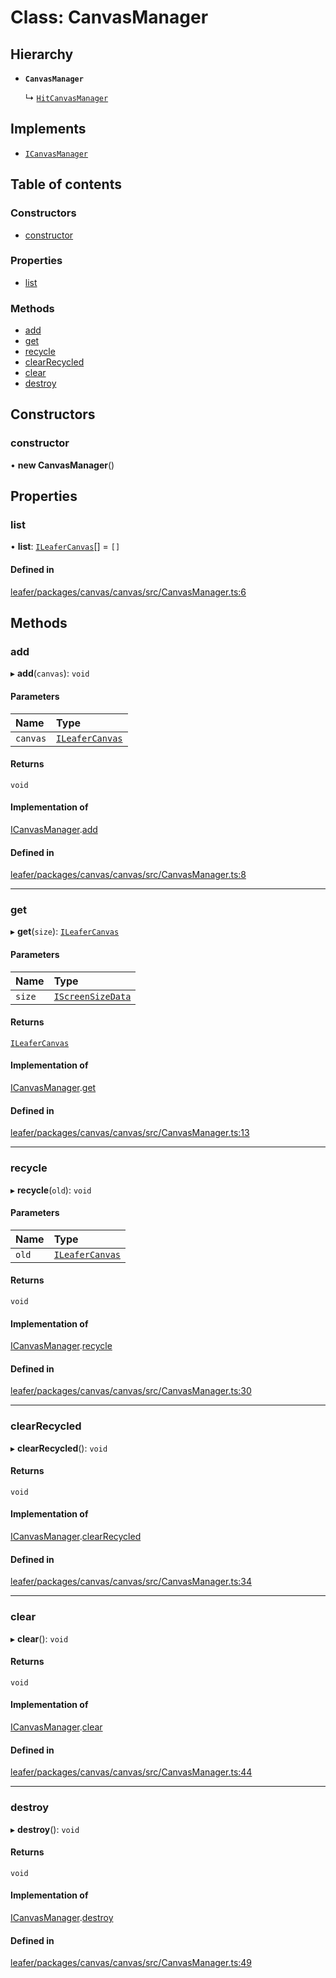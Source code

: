 # Class: CanvasManager

## Hierarchy

- **`CanvasManager`**

  ↳ [`HitCanvasManager`](HitCanvasManager.md)

## Implements

- [`ICanvasManager`](../interfaces/ICanvasManager.md)

## Table of contents

### Constructors

- [constructor](CanvasManager.md#constructor)

### Properties

- [list](CanvasManager.md#list)

### Methods

- [add](CanvasManager.md#add)
- [get](CanvasManager.md#get)
- [recycle](CanvasManager.md#recycle)
- [clearRecycled](CanvasManager.md#clearrecycled)
- [clear](CanvasManager.md#clear)
- [destroy](CanvasManager.md#destroy)

## Constructors

### constructor

• **new CanvasManager**()

## Properties

### list

• **list**: [`ILeaferCanvas`](../interfaces/ILeaferCanvas.md)[] = `[]`

#### Defined in

[leafer/packages/canvas/canvas/src/CanvasManager.ts:6](https://github.com/leaferjs/leafer/blob/985f85e/packages/canvas/canvas/src/CanvasManager.ts#L6)

## Methods

### add

▸ **add**(`canvas`): `void`

#### Parameters

| Name | Type |
| :------ | :------ |
| `canvas` | [`ILeaferCanvas`](../interfaces/ILeaferCanvas.md) |

#### Returns

`void`

#### Implementation of

[ICanvasManager](../interfaces/ICanvasManager.md).[add](../interfaces/ICanvasManager.md#add)

#### Defined in

[leafer/packages/canvas/canvas/src/CanvasManager.ts:8](https://github.com/leaferjs/leafer/blob/985f85e/packages/canvas/canvas/src/CanvasManager.ts#L8)

___

### get

▸ **get**(`size`): [`ILeaferCanvas`](../interfaces/ILeaferCanvas.md)

#### Parameters

| Name | Type |
| :------ | :------ |
| `size` | [`IScreenSizeData`](../interfaces/IScreenSizeData.md) |

#### Returns

[`ILeaferCanvas`](../interfaces/ILeaferCanvas.md)

#### Implementation of

[ICanvasManager](../interfaces/ICanvasManager.md).[get](../interfaces/ICanvasManager.md#get)

#### Defined in

[leafer/packages/canvas/canvas/src/CanvasManager.ts:13](https://github.com/leaferjs/leafer/blob/985f85e/packages/canvas/canvas/src/CanvasManager.ts#L13)

___

### recycle

▸ **recycle**(`old`): `void`

#### Parameters

| Name | Type |
| :------ | :------ |
| `old` | [`ILeaferCanvas`](../interfaces/ILeaferCanvas.md) |

#### Returns

`void`

#### Implementation of

[ICanvasManager](../interfaces/ICanvasManager.md).[recycle](../interfaces/ICanvasManager.md#recycle)

#### Defined in

[leafer/packages/canvas/canvas/src/CanvasManager.ts:30](https://github.com/leaferjs/leafer/blob/985f85e/packages/canvas/canvas/src/CanvasManager.ts#L30)

___

### clearRecycled

▸ **clearRecycled**(): `void`

#### Returns

`void`

#### Implementation of

[ICanvasManager](../interfaces/ICanvasManager.md).[clearRecycled](../interfaces/ICanvasManager.md#clearrecycled)

#### Defined in

[leafer/packages/canvas/canvas/src/CanvasManager.ts:34](https://github.com/leaferjs/leafer/blob/985f85e/packages/canvas/canvas/src/CanvasManager.ts#L34)

___

### clear

▸ **clear**(): `void`

#### Returns

`void`

#### Implementation of

[ICanvasManager](../interfaces/ICanvasManager.md).[clear](../interfaces/ICanvasManager.md#clear)

#### Defined in

[leafer/packages/canvas/canvas/src/CanvasManager.ts:44](https://github.com/leaferjs/leafer/blob/985f85e/packages/canvas/canvas/src/CanvasManager.ts#L44)

___

### destroy

▸ **destroy**(): `void`

#### Returns

`void`

#### Implementation of

[ICanvasManager](../interfaces/ICanvasManager.md).[destroy](../interfaces/ICanvasManager.md#destroy)

#### Defined in

[leafer/packages/canvas/canvas/src/CanvasManager.ts:49](https://github.com/leaferjs/leafer/blob/985f85e/packages/canvas/canvas/src/CanvasManager.ts#L49)
